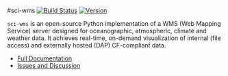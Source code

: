 #sci-wms  [![Build Status](https://travis-ci.org/sci-wms/sci-wms.svg)](https://travis-ci.org/sci-wms/sci-wms) [![Version](https://img.shields.io/badge/version-1.4.0_dev-blue.svg)](https://github.com/sci-wms/sci-wms/releases)

`sci-wms` is an open-source Python implementation of a WMS (Web Mapping Service) server designed for oceanographic, atmospheric, climate and weather data. It achieves real-time, on-demand visualization of internal (file access) and externally hosted (DAP) CF-compliant data.

* [Full Documentation](http://sci-wms.github.io/sci-wms/docs)
* [Issues and Discussion](https://github.com/sci-wms/sci-wms/issues)
